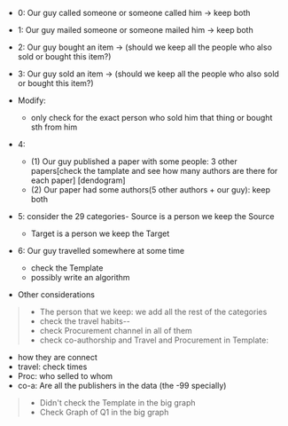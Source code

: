 * 0: Our guy called someone or someone called him -> keep both
* 1: Our guy mailed someone or someone mailed him -> keep both
* 2: Our guy bought an item -> (should we keep all the people who also sold or bought this item?)
* 3: Our guy sold an item -> (should we keep all the people who also sold or bought this item?)

* Modify:
  * only check for the exact person who sold him that thing or bought sth from him

* 4:
  * (1) Our guy published a paper with some people: 3 other papers[check the tamplate and see how many authors are there for each paper] [dendogram]
  * (2) Our paper had some authors(5 other authors + our guy): keep both
* 5: consider the 29 categories- Source is a person we keep the Source
  * Target is a person we keep the Target

* 6: Our guy travelled somewhere at some time
    * check the Template
    * possibly write an algorithm


* Other considerations
>* The person that we keep: we add all the rest of the categories
>* check the travel habits--
>* check Procurement channel in all of them
>* check co-authorship and Travel and Procurement in Template:
  - how they are connect
  - travel: check times
  - Proc: who selled to whom
  - co-a: Are all the publishers in the data (the -99 specially)
>* Didn't check the Template in the big graph
>* Check Graph of Q1 in the big graph
